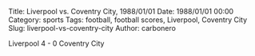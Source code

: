 Title: Liverpool vs. Coventry City, 1988/01/01
Date: 1988/01/01 00:00
Category: sports
Tags: football, football scores, Liverpool, Coventry City
Slug: liverpool-vs-coventry-city
Author: carbonero


Liverpool 4 - 0 Coventry City
